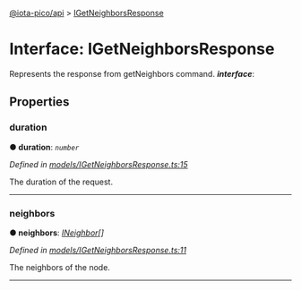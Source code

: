 [@iota-pico/api](../README.md) > [IGetNeighborsResponse](../interfaces/igetneighborsresponse.md)



# Interface: IGetNeighborsResponse


Represents the response from getNeighbors command.
*__interface__*: 



## Properties
<a id="duration"></a>

###  duration

**●  duration**:  *`number`* 

*Defined in [models/IGetNeighborsResponse.ts:15](https://github.com/iotaeco/iota-pico-api/blob/f25437b/src/models/IGetNeighborsResponse.ts#L15)*



The duration of the request.




___

<a id="neighbors"></a>

###  neighbors

**●  neighbors**:  *[INeighbor](ineighbor.md)[]* 

*Defined in [models/IGetNeighborsResponse.ts:11](https://github.com/iotaeco/iota-pico-api/blob/f25437b/src/models/IGetNeighborsResponse.ts#L11)*



The neighbors of the node.




___



